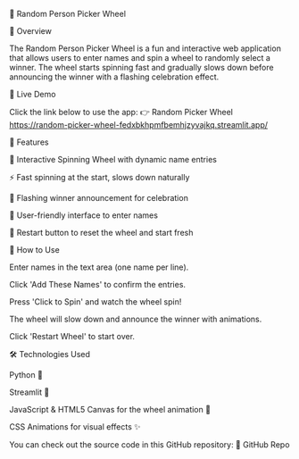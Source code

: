 🎡 Random Person Picker Wheel

📌 Overview

The Random Person Picker Wheel is a fun and interactive web application that allows users to enter names and spin a wheel to randomly select a winner. The wheel starts spinning fast and gradually slows down before announcing the winner with a flashing celebration effect.

🚀 Live Demo

Click the link below to use the app:
👉 Random Picker Wheel https://random-picker-wheel-fedxbkhpmfbemhjzyvajkq.streamlit.app/

🎯 Features

🎡 Interactive Spinning Wheel with dynamic name entries

⚡ Fast spinning at the start, slows down naturally

🎊 Flashing winner announcement for celebration

📝 User-friendly interface to enter names

🔄 Restart button to reset the wheel and start fresh

📖 How to Use

Enter names in the text area (one name per line).

Click 'Add These Names' to confirm the entries.

Press 'Click to Spin' and watch the wheel spin!

The wheel will slow down and announce the winner with animations.

Click 'Restart Wheel' to start over.

🛠️ Technologies Used

Python 🐍

Streamlit 🎈

JavaScript & HTML5 Canvas for the wheel animation 🎨

CSS Animations for visual effects ✨


You can check out the source code in this GitHub repository:
📂 GitHub Repo

